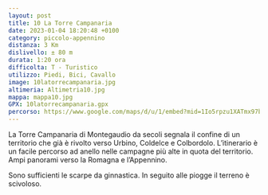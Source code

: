 ```yaml
---
layout: post
title: 10 La Torre Campanaria
date: 2023-01-04 18:20:48 +0100
category: piccolo-appennino
distanza: 3 Km
dislivello:	± 80 m
durata:	1:20 ora
difficolta:	T - Turistico
utilizzo: Piedi, Bici, Cavallo
image: 10latorrecampanaria.jpg
altimeria: Altimetria10.jpg
mappa: mappa10.jpg
GPX: 10latorrecampanaria.gpx
percorso: https://www.google.com/maps/d/u/1/embed?mid=1Io5rpzu1XATmx97b1NCLpqhQxr8Pirs&ehbc=2E312F
---
```


La Torre Campanaria di Montegaudio da secoli segnala il confine di un territorio che già è rivolto verso Urbino, Coldelce e Colbordolo. L’itinerario è un facile percorso ad anello nelle campagne più alte in quota del territorio. Ampi panorami verso la Romagna e l’Appennino. 

Sono sufficienti le scarpe da ginnastica. In seguito alle piogge il terreno è scivoloso. 
